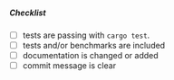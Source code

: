 <!--
Thank you for your pull request. Please provide a description above and review
the requirements below.

Bug fixes and new features should include tests and possibly benchmarks.

Contributors guide: https://github.com/bastion-rs/bastion/blob/master/CONTRIBUTING.md
-->

##### Checklist
<!-- Remove items that do not apply. For completed items, change [ ] to [x]. -->

- [ ] tests are passing with `cargo test`. 
- [ ] tests and/or benchmarks are included
- [ ] documentation is changed or added
- [ ] commit message is clear

<!--
Developer's Certificate of Origin 1.1

By making a contribution to this project, I certify that:

(a) The contribution was created in whole or in part by me and I
    have the right to submit it under the open source license
    indicated in the file; or

(b) The contribution is based upon previous work that, to the best
    of my knowledge, is covered under an appropriate open source
    license and I have the right under that license to submit that
    work with modifications, whether created in whole or in part
    by me, under the same open source license (unless I am
    permitted to submit under a different license), as indicated
    in the file; or

(c) The contribution was provided directly to me by some other
    person who certified (a), (b) or (c) and I have not modified
    it.

(d) I understand and agree that this project and the contribution
    are public and that a record of the contribution (including all
    personal information I submit with it, including my sign-off) is
    maintained indefinitely and may be redistributed consistent with
    this project or the open source license(s) involved.
-->
